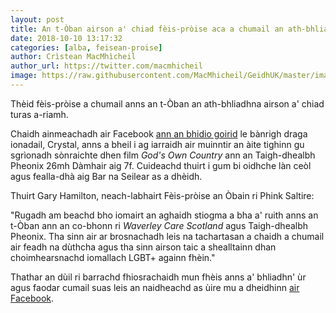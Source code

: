 ```yaml
---
layout: post
title: An t-Òban airson a' chiad fèis-pròise aca a chumail an ath-bhliadhna
date: 2018-10-10 13:17:32
categories: [alba, feisean-proise]
author: Crìstean MacMhìcheil
author_url: https://twitter.com/macmhicheil
image: https://raw.githubusercontent.com/MacMhicheil/GeidhUK/master/images/2018-10-10-an-t-oban-airson-a-chiad-feis-proise-aca-a-chumail-an-ath-bhliadhna.jpg
---
```


Thèid fèis-pròise a chumail anns an t-Òban an ath-bhliadhna airson a' chiad turas a-riamh.

<!--more-->

Chaidh ainmeachadh air Facebook [ann an bhidio goirid](https://www.facebook.com/ObanPride/videos/309848773165788/) le bànrigh draga ionadail, Crystal, anns a bheil i ag iarraidh air muinntir an àite tighinn gu sgrìonadh sònraichte dhen film <em>God's Own Country</em> ann an Taigh-dhealbh Pheonix 26mh Dàmhair aig 7f. Cuideachd thuirt i gum bi oidhche làn ceòl agus fealla-dhà aig Bar na Seilear as a dhèidh.

Thuirt Gary Hamilton, neach-labhairt Fèis-pròise an Òbain ri Phink Saltire:

"Rugadh am beachd bho iomairt an aghaidh stiogma a bha a' ruith anns an t-Òban ann an co-bhonn ri <em>Waverley Care Scotland</em> agus Taigh-dhealbh Pheonix. Tha sinn air ar brosnachadh leis na tachartasan a chaidh a chumail air feadh na dùthcha agus tha sinn airson taic a shealltainn dhan choimhearsnachd iomallach LGBT+ againn fhèin."

Thathar an dùil ri barrachd fhiosrachaidh mun fhèis anns a' bhliadhn' ùr agus faodar cumail suas leis an naidheachd as ùire mu a dheidhinn [air Facebook](https://www.facebook.com/ObanPride/).

